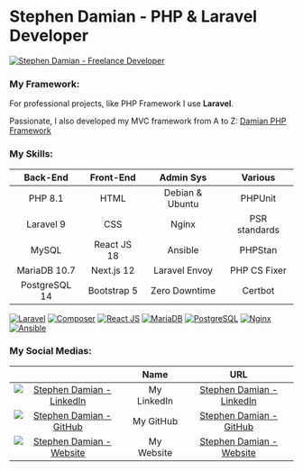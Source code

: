 # Stephen Damian - PHP & Laravel Developer

[![Stephen Damian - Freelance Developer](https://raw.githubusercontent.com/s-damian/medias/main/s-damian-logo.webp)](https://github.com/s-damian)

### My Framework:

For professional projects, like PHP Framework I use **Laravel**.

Passionate, I also developed my MVC framework from A to Z:
[Damian PHP Framework](https://github.com/s-damian/damian-php)

### My Skills:

| Back-End      | Front-End   | Admin Sys       | Various       |
|:-------------:|:-----------:|:---------------:|:-------------:|
| PHP 8.1       | HTML        | Debian & Ubuntu | PHPUnit       |
| Laravel 9     | CSS         | Nginx           | PSR standards |
| MySQL         | React JS 18 | Ansible         | PHPStan       |
| MariaDB 10.7  | Next.js  12 | Laravel Envoy   | PHP CS Fixer  |
| PostgreSQL 14 | Bootstrap 5 | Zero Downtime   | Certbot       |

[![Laravel](https://raw.githubusercontent.com/s-damian/medias/main/technos/laravel.webp)](https://github.com/s-damian)
[![Composer](https://raw.githubusercontent.com/s-damian/medias/main/technos/composer.webp)](https://github.com/s-damian)
[![React JS](https://raw.githubusercontent.com/s-damian/medias/main/technos/react-js.webp)](https://github.com/s-damian)
[![MariaDB](https://raw.githubusercontent.com/s-damian/medias/main/technos/mariadb.webp)](https://github.com/s-damian)
[![PostgreSQL](https://raw.githubusercontent.com/s-damian/medias/main/technos/postgresql.webp)](https://github.com/s-damian)
[![Nginx](https://raw.githubusercontent.com/s-damian/medias/main/technos/nginx.webp)](https://github.com/s-damian)
[![Ansible](https://raw.githubusercontent.com/s-damian/medias/main/technos/ansible.webp)](https://github.com/s-damian)

### My Social Medias:

| | Name | URL |
|:-------------:|:-----------:|:---------------:|
| [![Stephen Damian - LinkedIn](https://raw.githubusercontent.com/s-damian/medias/main/favicon-linkedin.png)](https://www.linkedin.com/in/stephen-damian/) | My LinkedIn | [Stephen Damian - LinkedIn](https://www.linkedin.com/in/stephen-damian/) |
| [![Stephen Damian - GitHub](https://raw.githubusercontent.com/s-damian/medias/main/favicon-github.png)](https://github.com/s-damian)                     | My GitHub | [Stephen Damian - GitHub](https://github.com/s-damian) |
| [![Stephen Damian - Website](https://raw.githubusercontent.com/s-damian/medias/main/favicon-devandweb-com.png)](https://www.devandweb.com/)              | My Website | [Stephen Damian - Website](https://www.devandweb.com/) |
